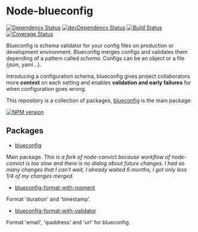 # Node-blueconfig

[![Dependency Status](https://david-dm.org/A-312/node-blueconfig.svg)](https://david-dm.org/A-312/node-blueconfig)
[![devDependency Status](https://david-dm.org/A-312/node-blueconfig/dev-status.svg)](https://david-dm.org/A-312/node-blueconfig?type=dev)
[![Build Status](https://travis-ci.com/A-312/node-blueconfig.svg?branch=master)](https://travis-ci.com/A-312/node-blueconfig)
[![Coverage Status](https://coveralls.io/repos/github/A-312/node-blueconfig/badge.svg?branch=master)](https://coveralls.io/github/A-312/node-blueconfig?branch=master)

Blueconfig is schema validator for your config files on production or development environment. Blueconfig merges configs and validates them depending of a pattern called *schema*. Configs can be an object or a file (json, yaml...).

Introducing a configuration schema, blueconfig gives project collaborators more **context** on each setting and enables **validation and early failures** for when configuration goes wrong.

This repository is a collection of packages, [blueconfig](/packages/blueconfig/) is the main package:

[![NPM version](http://img.shields.io/npm/v/blueconfig.svg)](https://www.npmjs.org/package/blueconfig)

## Packages

 - [blueconfig](/packages/blueconfig/)

  Main package. *This is a fork of node-convict because workflow of node-convict is too slow and there is no dialog about future changes. I had so many changes that I can't wait, I already waited 6 months, I got only less 1/4 of my changes merged.*

 - [blueconfig-format-with-moment](/packages/blueconfig-format-with-moment/)

  Format 'duration' and 'timestamp'.

 - [blueconfig-format-with-validator](/packages/blueconfig-format-with-validator/)

  Format 'email', 'ipaddress' and 'url' for blueconfig.
